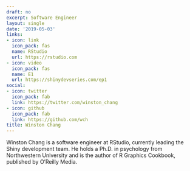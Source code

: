 ```yaml
---
draft: no
excerpt: Software Engineer
layout: single
date: '2019-05-03'
links:
- icon: link
  icon_pack: fas
  name: RStudio
  url: https://rstudio.com
- icon: video
  icon_pack: fas
  name: E1
  url: https://shinydevseries.com/ep1
social:
- icon: twitter
  icon_pack: fab
  link: https://twitter.com/winston_chang
- icon: github
  icon_pack: fab
  link: https://github.com/wch
title: Winston Chang
---
```


Winston Chang is a software engineer at RStudio, currently leading the Shiny development team. He holds a Ph.D. in psychology from Northwestern University and is the author of R Graphics Cookbook, published by O’Reilly Media.
